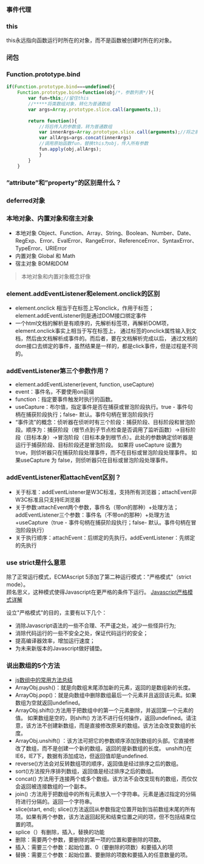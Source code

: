 ### 事件代理

### this
this永远指向函数运行时所在的对象，而不是函数被创建时所在的对象。

### 闭包

### Function.prototype.bind

```js
if(Function.prototype.bind===undefined){
	Function.prototype.bind=function(obj/*，参数列表*/){
		var fun=this;//留住this
		//*****将类数组对象，转化为普通数组
		var args=Array.prototype.slice.call(arguments,1);
	
		return function(){
			//将后传入的参数值，转为普通数组      
			var innerArgs=Array.prototype.slice.call(arguments);//将之前绑定的参数值和新传入的参数值，拼接为完整参数之列表
			var allArgs=args.concat(innerArgs)
			//调用原始函数fun，替换this为obj，传入所有参数
			fun.apply(obj,allArgs);
			}
		}
	}
  ```



### ”attribute”和”property”的区别是什么？

### deferred对象

### 本地对象、内置对象和宿主对象
+ 本地对象
  Object、Function、Array、String、Boolean、Number、Date、RegExp、Error、EvalError、RangeError、ReferenceError、SyntaxError、TypeError、URIError
+ 内置对象
  Global 和 Math
+ 宿主对象
  BOM和DOM
> 本地对象和内置对象概念好像

### element.addEventListener和element.onclick的区别
+ element.onclick 相当于在标签上写onclick，作用于标签；element.addEventListener则是通过DOM接口绑定事件
+ 一个html文档的解析是有顺序的，先解析标签项，再解析DOM项，element.onclick事实上相当于写在标签上，
通过标签的onclick属性输入到文档，然后由文档解析成事件的。而后者，要在文档解析完成以后，
通过文档的dom接口去绑定的事件，虽然结果是一样的，都是click事件，但是过程是不同的。

### addEventListener第三个参数作用？
+ element.addEventListener(event, function, useCapture)
+ event：事件名，不要使用on前缀
+ function：指定要事件触发时执行的函数。 
+ useCapture：布尔值，指定事件是否在捕获或冒泡阶段执行。true - 事件句柄在捕获阶段执行；false- 默认。事件句柄在冒泡阶段执行
+ “事件流”的概念：侦听器在侦听时有三个阶段：捕获阶段、目标阶段和冒泡阶段。顺序为：捕获阶段（根节点到子节点检查是否调用了监听函数）→目标阶段（目标本身）→冒泡阶段（目标本身到根节点）。此处的参数确定侦听器是运行于捕获阶段、目标阶段还是冒泡阶段。 如果将 useCapture 设置为 true，则侦听器只在捕获阶段处理事件，而不在目标或冒泡阶段处理事件。 如果useCapture 为 false，则侦听器只在目标或冒泡阶段处理事件。

### addEventListener和attachEvent区别？
+ 关于标准：addEventListener是W3C标准，支持所有浏览器；attachEvent非W3C标准且只支持IE浏览器
+ 关于参数:attachEvent两个参数，事件名（带on的那种）+处理方法；addEventListener三个参数：事件名（不带on的那种）+处理方法+useCapture（true - 事件句柄在捕获阶段执行；false- 默认。事件句柄在冒泡阶段执行）
+ 关于执行顺序：attachEvent：后绑定的先执行。addEventListener：先绑定的先执行

### use strict是什么意思

除了正常运行模式，ECMAscript 5添加了第二种运行模式："严格模式"（strict mode）。   
顾名思义，这种模式使得Javascript在更严格的条件下运行。 [Javascript严格模式详解](http://www.ruanyifeng.com/blog/2013/01/javascript_strict_mode.html)  

设立"严格模式"的目的，主要有以下几个：
+ 消除Javascript语法的一些不合理、不严谨之处，减少一些怪异行为;
+ 消除代码运行的一些不安全之处，保证代码运行的安全；
+ 提高编译器效率，增加运行速度；
+ 为未来新版本的Javascript做好铺垫。



### 说出数组的5个方法
+ [js数组中的常用方法总结](http://www.cnblogs.com/moqiutao/p/5093861.html)
+ ArrayObj.push()：就是向数组末尾添加新的元素，返回的是数组新的长度。
+ ArrayObj.pop()：就是向数组中删除数组最后一个元素并且返回该元素。如果数组为空就返回undefined。
+ ArrayObj.shift():方法用于把数组中的第一个元素删除，并返回第一个元素的值。
如果数组是空的，则shift() 方法不进行任何操作，返回undefined。请注意，该方法不创建新数组，而是直接修改原来的数组。该方法会改变数组的长度。
+ ArrayObj.unshift() ：该方法可把它的参数顺序添加到数组的头部。它直接修改了数组，而不是创建一个新的数组。返回的是新数组的长度。 
unshift()在IE6，IE7下，数据有添加成功，但返回值却是undefined.
+ reverse()方法会对反转数组项的顺序，返回值是经过排序之后的数组。
+ sort()方法按升序排列数组，返回值是经过排序之后的数组。
+ concat() 方法用于连接两个或多个数组。该方法不会改变现有的数组，而仅仅会返回被连接数组的一个副本。
+ join() :方法用于把数组中的所有元素放入一个字符串。元素是通过指定的分隔符进行分隔的。返回一个字符串。
+ slice(start, end); slice()方法返回从参数指定位置开始到当前数组末尾的所有项。如果有两个参数，该方法返回起死和结束位置之间的项，但不包括结束位置的项。
+ splice（）有删除，插入，替换的功能
+ 删除：需要两个参数，要删除的第一项的位置和要删除的项数。
+ 插入：需要三个参数：起始位置、0（要删除的项数）和要插入的项
+ 替换：需要三个参数：起始位置、要删除的项数和要插入的任意数量的项。